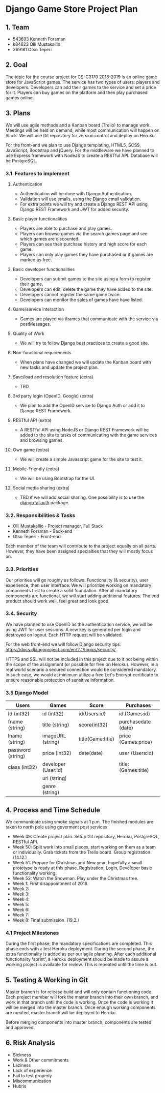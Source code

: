 # Django Game Store Project Plan

## 1. Team

* 543693 Kenneth Forsman
* k84823 Olli Mustakallio
* 369181 Otso Teperi

## 2. Goal

The topic for the course project for CS-C3170 2018-2019 is an online game store for JavaScript games. The service has two types of users: players and developers. Developers can add their games to the service and set a price for it. Players can buy games on the platform and then play purchased games online.

## 3. Plans

We will use agile methods and a Kanban board (Trello) to manage work.
Meetings will be held on demand, while most communication will happen on Slack.
We will use Git repository for version control and deploy on Heroku.

For the front-end we plan to use Django templating, HTML5, SCSS, JavaScript, Bootstrap and jQuery.
For the middleware we have planned to use Express framework with NodeJS to create a RESTful API.
Database will be PostgreSQL.

### 3.1. Features to implement

1. Authentication
    * Authentication will be done with Django Authentication.
    * Validation will use emails, using the Django email validation.
    * For extra points we will try and create a Django REST API using Django REST Framework and JWT for added security.

2. Basic player functionalities
    * Players are able to purchase and play games.
    * Players can browse games via the search games page and see which games are discounted.
    * Players can see their purchase history and high score for each game.
    * Players can only play games they have purchased or if games are marked as free.

3. Basic developer functionalities
    * Developers can submit games to the site using a form to register their game.
    * Developers can edit, delete the game they have added to the site.
    * Developers cannot register the same game twice.
    * Developers can monitor the sales of games have have listed.

4. Game/service interaction
    * Games are played via iframes that communicate with the service via postMessages.

5. Quality of Work
    * We will try to follow Django best practices to create a good site.

6. Non-functional requirements
    * When plans have changed we will update the Kanban board with new tasks and update the project plan.

7. Save/load and resolution feature (extra)
    * TBD

8. 3rd party login (OpenID, Google) (extra)
    * We plan to add the OpenID service to Django Auth or add it to Django REST Framework.

9. RESTful API (extra)
    * A RESTful API using NodeJS or Django REST Framework will be added to the site to tasks of communicating with the game services and browsing games.

10. Own game (extra)
    * We will create a simple Javascript game for the site to test it.

11. Mobile-Friendly (extra)
    * We will be using Bootstrap for the UI.

12. Social media sharing (extra)
    * TBD if we will add social sharing. One possibility is to use the [django-allauth](https://django-allauth.readthedocs.io/en/stable/) package.

### 3.2. Responsibilities & Tasks

* Olli Mustakallio - Project manager, Full Stack
* Kenneth Forsman - Back-end
* Otso Teperi - Front-end

Each member of the team will contribute to the project equally on all parts. However, they have been assigned specialties that they will mostly focus on.

### 3.3. Priorities

Our priorities will go roughly as follows: Functionality (& security), user experience, then user interface. We will prioritize working on mandatory components first to create a solid foundation. After all mandatory components are functional, we will start adding additional features. The end product should work well, feel great and look good.

### 3.4. Security

We have planned to use OpenID as the authentication service, we will be using JWT for user sessions.
A new key is generated per login and destroyed on logout. Each HTTP request will be validated.

For the web front-end we will follow Django security tips.
<https://docs.djangoproject.com/en/2.1/topics/security/>

HTTPS and SSL will not be included in this project due to it not being within the scope of the assignment (or possible for free on Heroku). However, in a real world scenario a secured connection would be considered mandatory. In such case, we would at minimum utilize a free Let's Encrypt certificate to ensure reasonable protection of sensitive information.

### 3.5 Django Model

| Users             | Games                 | Score             | Purchases             |
|-------------------|-----------------------|-------------------|-----------------------|
| Id (int32)        | id (int32)            | id(Users:id)      | id (Games:id)         |
| fname (string)    | title (string)        | score(int32)      | purchasedate (date)   |
| lname (string)    | imageURL (string)     | title(Game:title) | price (Games:price)   |
| password (string) | price (int32)         | date(date)        | user (Users:id)       |
| class (int32)     | developer (User:id)   |                   | title:(Games:title)   |
|                   | url (string)          |                   |                       |
|                   | genre (string)        |                   |                       |

## 4. Process and Time Schedule

We communicate using smoke signals at 1 p.m. The finished modules are taken to north pole using goverment post services.

* Week 49: Create project plan. Setup Git repository, Heroku, PostgreSQL, RESTful API.
* Week 50: Split work into small pieces, start working on them as a team or individually. Grab tickets from the Trello board. Group registration. (14.12.)
* Week 51: Prepare for Christmas and New year, hopefully a small prototype is ready at this phase. Registration, Login, Developer basic functionality working.
* Week 52: Watch the Snowman. Play under the Christmas tree.
* Week 1: First disappointment of 2019.
* Week 2:
* Week 3:
* Week 4:
* Week 5:
* Week 6:
* Week 7:
* Week 8: Final submission. (19.2.)

### 4.1 Project Milestones

During the first phase, the mandatory specifications are completed. This phase ends with a test Heroku deployment. During the second phase, the extra functionality is added as per our agile planning. After each additional functionality 'sprint', a Heroku deployment should be made to assure a working project is available for review. This is repeated until the time is out.

## 5. Testing & Working in Git

Master branch is for release build and will only contain functioning code.
Each project member will fork the master branch into their own branch, and work in that branch until the code is working. Once the code is working it will be merged into the master branch.
Once enough working components are created, master branch will be deployed to Heroku.

Before merging components into master branch, components are tested and approved.

## 6. Risk Analysis

* Sickness
* Work & Other commitments
* Laziness
* Lack of experience
* Fail to test properly
* Miscommunication
* Hubris